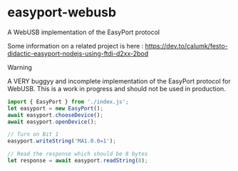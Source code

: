 # easyport-webusb

A WebUSB implementation of the EasyPort protocol

Some information on a related project is here : https://dev.to/calumk/festo-didactic-easyport-nodejs-using-ftdi-d2xx-2bod


> [!WARNING]
A VERY buggyy and incomplete implementation of the EasyPort protocol for WebUSB. This is a work in progress and should not be used in production.


```js
import { EasyPort } from './index.js';
let easyport = new EasyPort();
await easyport.chooseDevice();
await easyport.openDevice();

// Turn on Bit 1
easyport.writeString('MA1.0.0=1'); 

// Read the response which should be 8 bytes
let response = await easyport.readString(8);